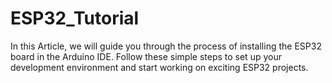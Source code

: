 # ESP32_Tutorial
In this Article, we will guide you through the process of installing the ESP32 board in the Arduino IDE. Follow these simple steps to set up your development environment and start working on exciting ESP32 projects. 
